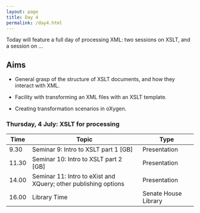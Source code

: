 ```yaml
---
layout: page
title: Day 4
permalink: /day4.html
---
```


Today will feature a full day of processing XML: two sessions on XSLT, and a session on ...

## Aims

- General grasp of the structure of XSLT documents, and how they interact with XML.

- Facility with transforming an XML files with an XSLT template.

- Creating transformation scenarios in oXygen.

### Thursday, 4 July: XSLT for processing

|Time   | Topic   | Type |
|---|---|---|
|9.30	| Seminar 9: Intro to XSLT part 1 [GB] | Presentation |
| 11.30	| Seminar 10: Intro to XSLT part 2 [GB] | Presentation |
| 14.00 | Seminar 11: Intro to eXist and XQuery; other publishing options | Presentation |
| 16.00   | Library Time   | Senate House Library  |
